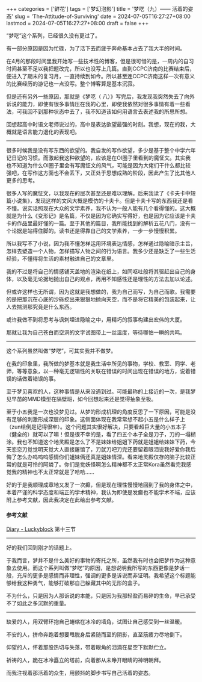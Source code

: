 ﻿+++
categories = ['鲜花']
tags = ['梦幻泡影']
title = '梦呓（九）—— 活着的姿态'
slug = 'The-Attitude-of-Surviving'
date = 2024-07-05T16:27:27+08:00
lastmod = 2024-07-05T16:27:27+08:00
draft = false
+++

“梦呓”这个系列，已经很久没有更过了。

有一部分原因是因为忙碌，为了活下去而疲于奔命基本占去了我大半的时间。

在4月的那段时间里我开始写一些技术性的博客，但是很可惜的是，一周内的自习时间甚至不足以我把题改完，所以也没写上几篇。直到CCPC济南的比赛结束后，便进入了期末的复习月，一直持续到如今。所以甚至连CCPC济南这样一次有意义的比赛经历的游记也一点没写。整个博客算是基本沉寂。

但是还有另外一些原因，那就是《梦呓（ 八）》写完后，我发现我突然失去了向外诉说的能力，即使有很多事情压在我的心里，即使我依然对很多事情有着一些看法，可我回不到那种状态中去了，我不知道该如何用语言去表述我的所思所想。

回想起高中时语文老师说过的，高中是表达欲望最强的时刻。我想，现在的我，大概就是语言能力退化的表现吧。

___

很多时候我是没有写东西的欲望的。我自发的写作欲望，多少是基于整个中学六年记日记的习惯。而激起我这种欲望的，应该是在OI圈子里看到的魔怔文。其实我也不知道为什么OI圈子里会有写魔怔文的风气，可能是因为大佬们干什么都比较强吧，在写作这方面也不会丢下，又正处于思想成熟的阶段，因此产生了比其他人更多的思考。

很多人写的魔怔文，以我现在的层次甚至还是难以理解。后来我读了《卡夫卡中短篇小说集》，发现这样的文风大概是模仿的卡夫卡。但是卡夫卡写的东西我还是看不懂。说实话照现在大众的文学素养，我不认为一般人能有几个看得懂的。这大概就是为什么《变形记》是名篇，不仅是因为它确实写得好，也是因为它应该是卡夫卡的作品里最好懂的一篇。至于其他的篇目，我所能找到的解析五花八门，没有一个论据是站得住脚的。读书还是得靠自己的文学素养，一步一步慢慢积累。

所以我写不了小说，因为我不懂怎样运用环境表达情感，怎样通过隐喻暗示主旨，怎样去塑造一个人物，怎样描写人物之间的行为语言。我多少还是缺乏了一些生活经验，不懂得将生活的素材融进自己的文章里。

我的不过是将自己的情感铺天盖地的渲染在纸上，如同呕吐般将其驱赶出自己的身体，以及毫无论据地抛出自己的观点，再用不知感性还是理性的方法去加以论述。

但或许这样也无所谓，因为这就是我想做的，我为自己而写，为自己而歌。我需要的是把那沉在心底的沙砾挖出来狠狠地抛向天空，而不是将它精美的包装起来，让人去揣测那究竟是什么东西。

或许我做不到将思考与讽刺埋进隐喻之中，用精巧的叙事构建出宏伟的大厦。

那就让我为自己苍白而空洞的文字试图带上一丝温度，等待哪怕一瞬的共鸣。

___

这个系列虽然叫做“梦呓”，可其实我并不做梦。

在我的印象里，我所做的梦基本就是我生活中所见的事物，学校、教室、同学、老师，等等意象，以一种毫无逻辑性的关联在错误的时间出现在错误的地方，说着错误的话做着错误的事。

至于梦见喜欢的人，这种事情是从来没遇到过。可能最称的上接近的一次，是我梦见早苗的MMD模型在隔壁班，如今回想起来还是觉得抽象至极。

至于小五我是一次也没梦见过。从梦的形成机理的角度反思了一下原因，可能是没有足够的刺激形成深层的印象。这侧面体现在我常常想不起小五是什么样子上（zun绘倒是记得很牢）。这个问题其实很好解决，只要看超巨大量的小五本子（健全的）就可以了嘛！但是很不幸的是，看了四五个本子全是刀子，刀的一塌糊涂。我也不知道这个地灵殿是怎么了不是妹妹给姐姐下药就是姐姐给妹妹下药，今天恋恋刀觉觉明天觉大人直接屠馆了，刀就刀吧刀完还要留着眼泪说我好爱你我后悔了怎么办呜呜呜感情你们姐妹俩还真是姐妹情深。看来地灵殿仅存的脑子比较正常的就是可怜的阿燐了。你们是觉妖怪啊怎么精神都不太正常Kora虽然看完我感觉我的精神也不太正常就是了哈哈……

好的于是我顺理成章地又发了一次癫，但是现在理性慢慢地回到了我的身体之中，本着严谨的科学态度和端正的学术精神，我认为即使是发癫也不能学术不端，应该附上参考文献，因此我决定在此给出参考文献。

#### 参考文献

[Diary - Luckyblock](https://luckyblock233.github.io/posts/diary/) 第十三节

___

好的我们回到刚才的话题上。

于我而言，梦并不是什么美好的事物的寄托之所，虽然我有时也会把梦作为这种意象去使用。而这个系列叫做“梦呓”的原因，是想说明我所写的东西更像是梦话一般，充斥的更多是感情而非理性，强调的更多是诉说而非证明。我希望这个标题能够给我这种勇气，能够打破那自己躲藏其中的无形的盒子。

不为什么，只是因为人那诉说的本能，只是因为我那轻盈而易碎的生命，早已承受不了如此之多沉默的重量。

___

缺爱的人，用双臂环抱自己蜷缩在冰冷的墙角，试图让自己感受到一丝温暖。

不安的人，拼命奔跑着想要甩脱身后紧随而至的阴影，直至筋疲力尽地倒下。

仰望的人，怀着那股热切与失落，带着眼角的泪滴在星空下默默伫立。

祈祷的人，跪在冰冷矗立的塔前，向着那从未睁开眼睛的神明朝拜。

而我注视着那活着的众生，用颤抖的脚步书写自己活着的姿态。









